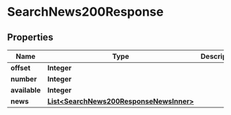 

# SearchNews200Response

## Properties

Name | Type | Description | Notes
------------ | ------------- | ------------- | -------------
**offset** | **Integer** |  |  [optional]
**number** | **Integer** |  |  [optional]
**available** | **Integer** |  |  [optional]
**news** | [**List&lt;SearchNews200ResponseNewsInner&gt;**](SearchNews200ResponseNewsInner.md) |  |  [optional]




